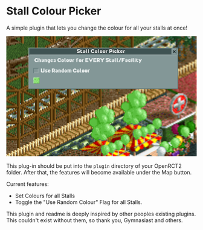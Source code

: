# Stall Colour Picker

A simple plugin that lets you change the colour for all your stalls at once!

![alt text](https://github.com/loeppenberg/stall-colour-picker/blob/1ece45b3e590e21bf03fff1ae95cc4e9d9bcc064/ui.png?raw=true)

This plug-in should be put into the `plugin` directory of your OpenRCT2 folder. After that, the features will become available under the Map button. 

Current features:
- Set Colours for all Stalls
- Toggle the "Use Random Colour" Flag for all Stalls.


This plugin and readme is deeply inspired by other peoples existing plugins. This couldn't exist without them, so thank you, Gymnasiast and others.